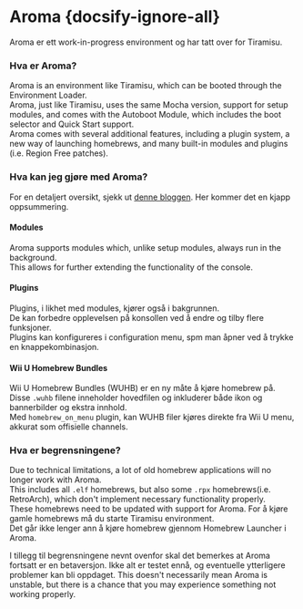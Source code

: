 # Aroma {docsify-ignore-all}

Aroma er ett work-in-progress environment og har tatt over for Tiramisu.

### Hva er Aroma?

Aroma is an environment like Tiramisu, which can be booted through the Environment Loader.  
Aroma, just like Tiramisu, uses the same Mocha version, support for setup modules, and comes with the Autoboot Module, which includes the boot selector and Quick Start support.  
Aroma comes with several additional features, including a plugin system, a new way of launching homebrews, and many built-in modules and plugins (i.e. Region Free patches).

### Hva kan jeg gjøre med Aroma?

For en detaljert oversikt, sjekk ut [denne bloggen](https://maschell.github.io/homebrew/2022/09/05/aroma.html). Her kommer det en kjapp oppsummering.

#### Modules

Aroma supports modules which, unlike setup modules, always run in the background.  
This allows for further extending the functionality of the console.

#### Plugins

Plugins, i likhet med modules, kjører også i bakgrunnen.  
De kan forbedre opplevelsen på konsollen ved å endre og tilby flere funksjoner.  
Plugins kan konfigureres i configuration menu, spm man åpner ved å trykke en knappekombinasjon.

#### Wii U Homebrew Bundles

Wii U Homebrew Bundles (WUHB) er en ny måte å kjøre homebrew på.  
Disse `.wuhb` filene inneholder hovedfilen og inkluderer både ikon og bannerbilder og ekstra innhold.  
Med `homebrew_on_menu` plugin, kan WUHB filer kjøres direkte fra Wii U menu, akkurat som offisielle channels.

### Hva er begrensningene?

Due to technical limitations, a lot of old homebrew applications will no longer work with Aroma.  
This includes all `.elf` homebrews, but also some `.rpx` homebrews(i.e. RetroArch), which don't implement necessary functionality properly.  
These homebrews need to be updated with support for Aroma. For å kjøre gamle homebrews må du starte Tiramisu environment.  
Det går ikke lenger ann å kjøre homebrew gjennom Homebrew Launcher i Aroma.

I tillegg til begrensningene nevnt ovenfor skal det bemerkes at Aroma fortsatt er en betaversjon. Ikke alt er testet ennå, og eventuelle ytterligere problemer kan bli oppdaget. This doesn't necessarily mean Aroma is unstable, but there is a chance that you may experience something not working properly.
